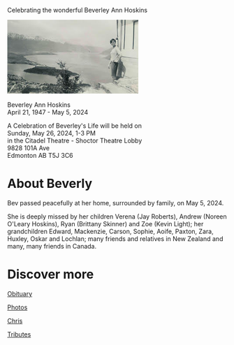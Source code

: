 Celebrating the wonderful Beverley Ann Hoskins

[<img src="./assets/beverley_in_mountains_300px.jpeg">](./assets/beverley_in_mountains_1000px.jpeg)

Beverley Ann Hoskins <br> 
April 21, 1947 - May 5, 2024

A Celebration of Beverley's Life will be held on<br> 
Sunday, May 26, 2024, 1-3 PM<br> 
in the Citadel Theatre - Shoctor Theatre Lobby<br> 
9828 101A Ave<br>
Edmonton AB T5J 3C6

# About Beverly

Bev passed peacefully at her home, surrounded by family, on May 5, 2024.

She is deeply missed by her children Verena (Jay Roberts), Andrew (Noreen O'Leary Hoskins), Ryan (Brittany Skinner) and Zoe (Kevin Light); her grandchildren Edward, Mackenzie, Carson, Sophie, Aoife, Paxton, Zara, Huxley, Oskar and Lochlan; many friends and relatives in New Zealand and many, many friends in Canada.

# Discover more

[Obituary](./obituary)

[Photos](./photos)

[Chris](./chris)

[Tributes](./tributes)
